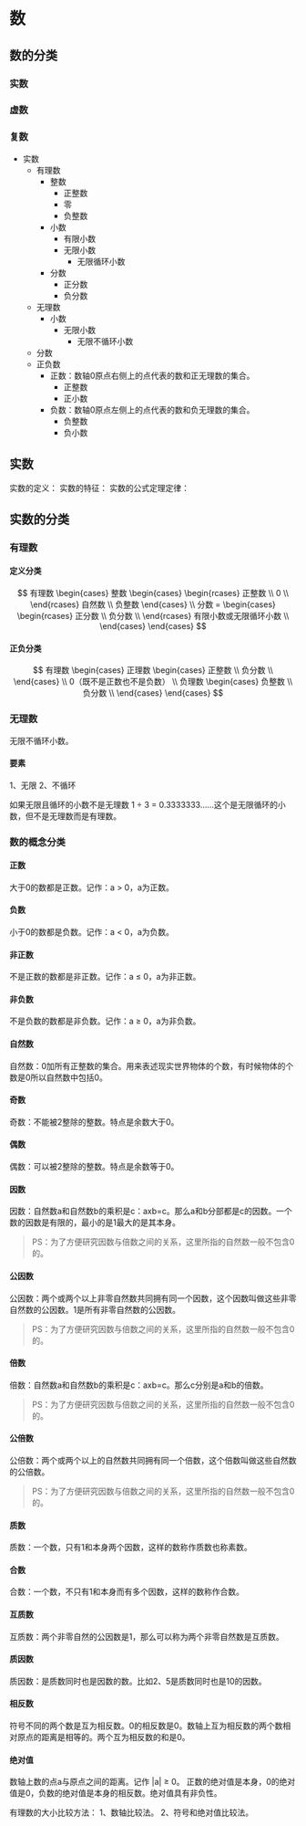 # 数

## 数的分类
### 实数
### 虚数
### 复数


- 实数
	- 有理数
		- 整数
			- 正整数
			- 零
			- 负整数
		- 小数
			- 有限小数
			- 无限小数
				- 无限循环小数
		- 分数
			- 正分数
			- 负分数
	- 无理数
		- 小数
			- 无限小数
				- 无限不循环小数
	- 分数
	- 正负数
		- 正数：数轴0原点右侧上的点代表的数和正无理数的集合。
			- 正整数
			- 正小数
		- 负数：数轴0原点左侧上的点代表的数和负无理数的集合。
			- 负整数
			- 负小数

## 实数
实数的定义：
实数的特征：
实数的公式定理定律：

## 实数的分类

### 有理数

#### 定义分类

$$
有理数 \begin{cases}
   整数 \begin{cases}
   		\begin{rcases}
    		正整数 \\
   			0 \\
		\end{rcases} 自然数 \\
   负整数
	\end{cases}
\\
	分数 = \begin{cases}
   		\begin{rcases}
    		正分数 \\
    		负分数 \\
		\end{rcases} 有限小数或无限循环小数 \\
	\end{cases}
\end{cases}
$$

#### 正负分类

$$
有理数 \begin{cases}
   正理数 \begin{cases}
   		正整数 \\
		负分数 \\
	\end{cases} \\
0（既不是正数也不是负数） \\
   负理数 \begin{cases}
   		负整数 \\
   		负分数 \\
	\end{cases}
\end{cases}
$$

### 无理数
无限不循环小数。
#### 要素
1、无限
2、不循环

如果无限且循环的小数不是无理数 1 $\div$ 3 = 0.3333333......这个是无限循环的小数，但不是无理数而是有理数。


### 数的概念分类

#### 正数
大于0的数都是正数。记作：a > 0，a为正数。

#### 负数
小于0的数都是负数。记作：a < 0，a为负数。

#### 非正数
不是正数的数都是非正数。记作：a $\leqslant$ 0，a为非正数。

#### 非负数
不是负数的数都是非负数。记作：a $\geqslant$ 0，a为非负数。

#### 自然数
 自然数：0加所有正整数的集合。用来表述现实世界物体的个数，有时候物体的个数是0所以自然数中包括0。

#### 奇数
奇数：不能被2整除的整数。特点是余数大于0。

#### 偶数
偶数：可以被2整除的整数。特点是余数等于0。

#### 因数
因数：自然数a和自然数b的乘积是c：axb=c。那么a和b分部都是c的因数。一个数的因数是有限的，最小的是1最大的是其本身。

> PS：为了方便研究因数与倍数之间的关系，这里所指的自然数一般不包含0的。

#### 公因数
公因数：两个或两个以上非零自然数共同拥有同一个因数，这个因数叫做这些非零自然数的公因数。1是所有非零自然数的公因数。

> PS：为了方便研究因数与倍数之间的关系，这里所指的自然数一般不包含0的。

#### 倍数
倍数：自然数a和自然数b的乘积是c：axb=c。那么c分别是a和b的倍数。

> PS：为了方便研究因数与倍数之间的关系，这里所指的自然数一般不包含0的。

#### 公倍数
公倍数：两个或两个以上的自然数共同拥有同一个倍数，这个倍数叫做这些自然数的公倍数。

> PS：为了方便研究因数与倍数之间的关系，这里所指的自然数一般不包含0的。

#### 质数
质数：一个数，只有1和本身两个因数，这样的数称作质数也称素数。

#### 合数
合数：一个数，不只有1和本身而有多个因数，这样的数称作合数。

#### 互质数
互质数：两个非零自然的公因数是1，那么可以称为两个非零自然数是互质数。

#### 质因数
质因数：是质数同时也是因数的数。比如2、5是质数同时也是10的因数。

#### 相反数
符号不同的两个数是互为相反数。0的相反数是0。数轴上互为相反数的两个数相对原点的距离是相等的。两个互为相反数的和是0。

#### 绝对值
数轴上数的点a与原点之间的距离。记作 |a| $\geqslant$ 0。
正数的绝对值是本身，0的绝对值是0，负数的绝对值是本身的相反数。绝对值具有非负性。

有理数的大小比较方法：
1、数轴比较法。
2、符号和绝对值比较法。
